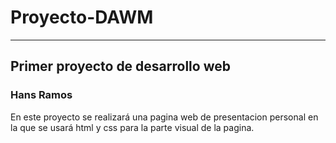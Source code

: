 # Proyecto-DAWM
***
## Primer proyecto de desarrollo web
###           Hans Ramos

En este proyecto se realizará una pagina web de presentacion personal
en la que se usará html y css para la parte visual de la pagina.

